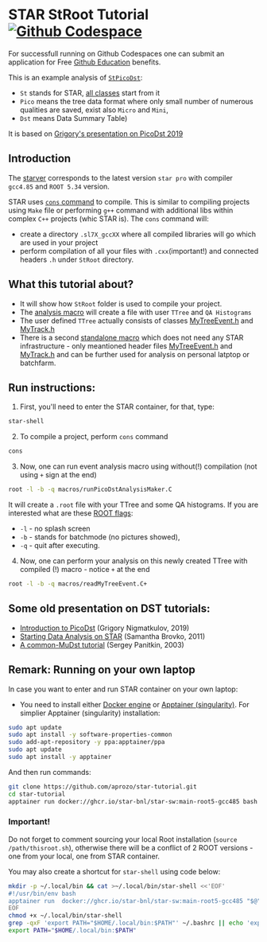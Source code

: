 # STAR StRoot Tutorial [![Github Codespace](https://img.shields.io/badge/open-GH_Codespaces-blue?logo=github)](https://codespaces.new/aprozo/star-tutorial?quickstart=1)
For successfull running on Github Codespaces one can submit an application for Free [Github Education](https://github.com/education) benefits.

This is an example analysis of [`StPicoDst`](https://www.star.bnl.gov/webdata/dox/html/classStPicoDstMaker.html):
- `St` stands for STAR, [all classes](https://www.star.bnl.gov/webdata/dox/html/annotated.html) start from it 
- `Pico` means the tree data format where only small number of numerous qualities are saved, exist also `Micro` and `Mini`,
- `Dst` means Data Summary Table)


It is based on [Grigory's presentation on PicoDst 2019](https://drupal.star.bnl.gov/STAR/system/files/Nigmatkulov_intro2pico_Krakow2019.pdf)

## Introduction

The [starver](https://github.com/star-bnl/star-sw) corresponds to the latest version `star pro` with compiler `gcc4.85` and `ROOT 5.34` version.

STAR uses [`cons` command](https://www.gnu.org/software/cons/stable/cons.html) to compile. This is similar to compiling projects using `Make` file or performing `g++` command with additional libs within complex `C++` projects (whic STAR is).
The `cons` command will:
- create a directory `.sl7X_gccXX` where all compiled libraries will go which are used in your project
- perform compilation of all your files with `.cxx`(important!) and connected headers `.h` under `StRoot` directory.

## What this tutorial about?
- It will show how `StRoot` folder is used to compile your project.
- The [analysis macro](/macros/runPicoDstAnalysisMaker.C) will create a file with user `TTree` and `QA Histograms`
- The user defined `TTree` actually consists of classes [MyTreeEvent.h](/StRoot/StPicoDstAnalysisMaker/MyTreeEvent.h) and [MyTrack.h](/StRoot/StPicoDstAnalysisMaker/MyTrack.h)
- There is a second [standalone macro](/macros/readMyTreeEvent.C) which does not need any STAR infrastructure - only meantioned header files [MyTreeEvent.h](/StRoot/StPicoDstAnalysisMaker/MyTreeEvent.h) and [MyTrack.h](/StRoot/StPicoDstAnalysisMaker/MyTrack.h) and can be further used for analysis on personal latptop or batchfarm.
 
## Run instructions:
1. First, you'll need to enter the STAR container, for that, type:
```bash
star-shell
```
2. To compile a project, perform `cons` command
```bash
cons
```
3. Now, one can run event analysis macro using without(!) compilation (not using `+` sign at the end)
```bash
root -l -b -q macros/runPicoDstAnalysisMaker.C
```
It will create a `.root` file with your TTree and some QA histograms. 
If you are interested what are these [ROOT flags](https://root.cern.ch/root/html534/guides/users-guide/ROOTUsersGuide.html#start-and-quit-a-root-session): 
- `-l` - no splash screen
- `-b` - stands for batchmode (no pictures showed),
- `-q` - quit after executing.

4. Now, one can perform your analysis on this newly created TTree with compiled (!) macro - notice `+` at the end
```bash
root -l -b -q macros/readMyTreeEvent.C+
```


## Some old presentation on DST tutorials:

- [Introduction to PicoDst](https://drupal.star.bnl.gov/STAR/system/files/Nigmatkulov_intro2pico_Krakow2019.pdf) (Grigory Nigmatkulov, 2019)
- [Starting Data Analysis on STAR](http://nuclear.ucdavis.edu/~brovko/GettingStarted.pdf) (Samantha Brovko, 2011)
- [A common-MuDst tutorial](https://www.star.bnl.gov/public/comp/meet/RM200311/MuDstTutorial.pdf) (Sergey Panitkin, 2003)



## Remark: Running on your own laptop
In case you want to enter and run STAR container on your own laptop:

- You need to install either [Docker engine](https://docs.docker.com/get-started/get-docker/) or [Apptainer (singularity)](https://apptainer.org/docs/admin/main/installation.html).
For simplier Apptainer (singularity) installation:
```bash
sudo apt update
sudo apt install -y software-properties-common
sudo add-apt-repository -y ppa:apptainer/ppa
sudo apt update
sudo apt install -y apptainer
```
And then run commands:
```bash
git clone https://github.com/aprozo/star-tutorial.git
cd star-tutorial
apptainer run docker://ghcr.io/star-bnl/star-sw:main-root5-gcc485 bash -l
```
### Important! 
Do not forget to comment sourcing your local Root installation (`source /path/thisroot.sh`), otherwise there will be a conflict of 2 ROOT versions - one from your local, one from STAR container.

You may also create a shortcut for `star-shell` using code below:
```bash
mkdir -p ~/.local/bin && cat >~/.local/bin/star-shell <<'EOF'
#!/usr/bin/env bash
apptainer run  docker://ghcr.io/star-bnl/star-sw:main-root5-gcc485 "$@"
EOF
chmod +x ~/.local/bin/star-shell
grep -qxF 'export PATH="$HOME/.local/bin:$PATH"' ~/.bashrc || echo 'export PATH="$HOME/.local/bin:$PATH"' >>~/.bashrc
export PATH="$HOME/.local/bin:$PATH"
```


